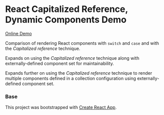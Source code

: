# React Capitalized Reference, Dynamic Components Demo

[Online Demo](https://j5bot.github.io/react-capitalized-reference-dynamic-component-demo/)

Comparison of rendering React components with `switch` and `case` and with the _Capitalized reference_ technique.

Expands on using the _Capitalized reference_ technique along with externally-defined component set for maintainability.

Expands further on using the _Capitalized reference_ technique to render multiple components defined in a collection configuration using externally-defined component set.

### Base
This project was bootstrapped with [Create React App](https://github.com/facebookincubator/create-react-app).
